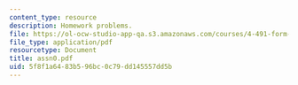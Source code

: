 ```yaml
---
content_type: resource
description: Homework problems.
file: https://ol-ocw-studio-app-qa.s3.amazonaws.com/courses/4-491-form-finding-and-structural-optimization-gaudi-workshop-fall-2004/5f8f1a6483b596bc0c79dd145557dd5b_assn0.pdf
file_type: application/pdf
resourcetype: Document
title: assn0.pdf
uid: 5f8f1a64-83b5-96bc-0c79-dd145557dd5b
---
```

